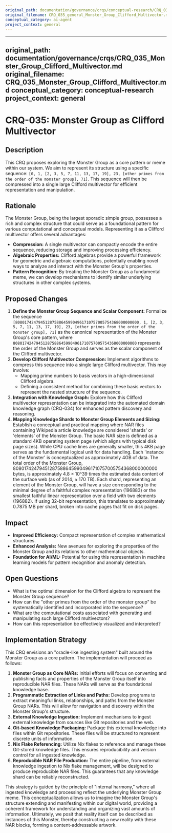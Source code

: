 ```yaml
---
original_path: documentation/governance/crqs/conceptual-research/CRQ_035_general_Monster_Group_Clifford_Multivector.md
original_filename: CRQ_035_general_Monster_Group_Clifford_Multivector.md
conceptual_category: ai-agent
project_context: general
---
```


---
original_path: documentation/governance/crqs/CRQ_035_Monster_Group_Clifford_Multivector.md
original_filename: CRQ_035_Monster_Group_Clifford_Multivector.md
conceptual_category: conceptual-research
project_context: general
---

# CRQ-035: Monster Group as Clifford Multivector

## Description

This CRQ proposes exploring the Monster Group as a core pattern or meme within our system. We aim to represent its structure using a specific sequence: `[0, 1, [2, 3, 5, 7, 11, 13, 17, 19], 23, [other primes from the order of the monster group], 71]`. This sequence will then be compressed into a single large Clifford multivector for efficient representation and manipulation.

## Rationale

The Monster Group, being the largest sporadic simple group, possesses a rich and complex structure that could serve as a foundational pattern for various computational and conceptual models. Representing it as a Clifford multivector offers several advantages:
- **Compression:** A single multivector can compactly encode the entire sequence, reducing storage and improving processing efficiency.
- **Algebraic Properties:** Clifford algebras provide a powerful framework for geometric and algebraic computations, potentially enabling novel ways to analyze and interact with the Monster Group's properties.
- **Pattern Recognition:** By treating the Monster Group as a fundamental meme, we can develop mechanisms to identify similar underlying structures in other complex systems.

## Proposed Changes

1.  **Define the Monster Group Sequence and Scalar Component:** Formalize the sequence `[808017424794512875886459904961710757005754368000000000, 1, [2, 3, 5, 7, 11, 13, 17, 19], 23, [other primes from the order of the monster group], 71]` as the canonical representation of the Monster Group's core pattern, where `808017424794512875886459904961710757005754368000000000` represents the order of the Monster Group and serves as the scalar component of the Clifford multivector.
2.  **Develop Clifford Multivector Compression:** Implement algorithms to compress this sequence into a single large Clifford multivector. This may involve:
    *   Mapping prime numbers to basis vectors in a high-dimensional Clifford algebra.
    *   Defining a consistent method for combining these basis vectors to represent the nested structure of the sequence.
3.  **Integration with Knowledge Graph:** Explore how this Clifford multivector representation can be integrated into the automated domain knowledge graph (CRQ-034) for enhanced pattern discovery and reasoning.
4.  **Mapping Knowledge Shards to Monster Group Elements and Sizing:** Establish a conceptual and practical mapping where NAR files containing Wikipedia article knowledge are considered 'shards' or 'elements' of the Monster Group. The basic NAR size is defined as a standard 4KB operating system page (which aligns with typical disk page sizes). While CPU cache lines are generally smaller, this 4KB page serves as the fundamental logical unit for data handling. Each 'instance of the Monster' is conceptualized as approximately 4GB of data. The total order of the Monster Group, 808017424794512875886459904961710757005754368000000000 bytes, is approximately 4.8 × 10^39 times the estimated data content of the surface web (as of 2014, ≈ 170 TB). Each shard, representing an element of the Monster Group, will have a size corresponding to the minimal degree of a faithful complex representation (196883) or the smallest faithful linear representation over a field with two elements (196882). If using 32-bit representation, this translates to approximately 0.7875 MB per shard, broken into cache pages that fit on disk pages.

## Impact

*   **Improved Efficiency:** Compact representation of complex mathematical structures.
*   **Enhanced Analysis:** New avenues for exploring the properties of the Monster Group and its relations to other mathematical objects.
*   **Foundation for AI/ML:** Potential for using this representation in machine learning models for pattern recognition and anomaly detection.

## Open Questions

*   What is the optimal dimension for the Clifford algebra to represent the Monster Group sequence?
*   How can the "other primes from the order of the monster group" be systematically identified and incorporated into the sequence?
*   What are the computational costs associated with generating and manipulating such large Clifford multivectors?
*   How can this representation be effectively visualized and interpreted?

## Implementation Strategy

This CRQ envisions an "oracle-like ingesting system" built around the Monster Group as a core pattern. The implementation will proceed as follows:

1.  **Monster Group as Core NARs:** Initial efforts will focus on converting and publishing facts and properties of the Monster Group itself into reproducible NAR files. These NARs will serve as the foundational knowledge base.
2.  **Programmatic Extraction of Links and Paths:** Develop programs to extract meaningful links, relationships, and paths from the Monster Group NARs. This will allow for navigation and discovery within the Monster Group's structure.
3.  **External Knowledge Ingestion:** Implement mechanisms to ingest external knowledge from sources like Git repositories and the web.
4.  **Git-based Knowledge Packaging:** Package this external knowledge into files within Git repositories. These files will be structured to represent discrete units of information.
5.  **Nix Flake Referencing:** Utilize Nix flakes to reference and manage these Git-stored knowledge files. This ensures reproducibility and version control for all ingested knowledge.
6.  **Reproducible NAR File Production:** The entire pipeline, from external knowledge ingestion to Nix flake management, will be designed to produce reproducible NAR files. This guarantees that any knowledge shard can be reliably reconstructed.

This strategy is guided by the principle of "internal harmony," where all ingested knowledge and processing reflect the underlying Monster Group meme. This conceptualization allows us to imagine the Monster Group's structure extending and manifesting within our digital world, providing a coherent framework for understanding and organizing vast amounts of information. Ultimately, we posit that reality itself can be described as instances of this Monster, thereby constructing a new reality with these NAR blocks, forming a content-addressable artwork.
